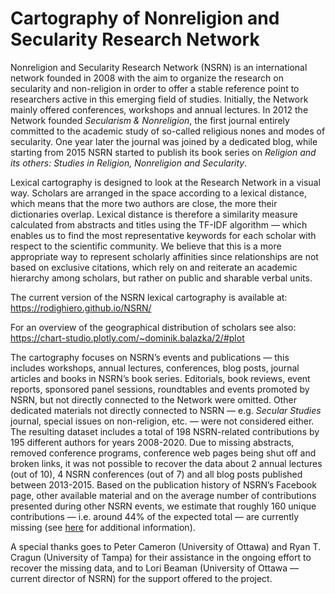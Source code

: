 # Cartography of Nonreligion and Secularity Research Network

Nonreligion and Secularity Research Network (NSRN) is an international network founded in 2008 with the aim to organize the research on secularity and non-religion in order to offer a stable reference point to researchers active in this emerging field of studies. Initially, the Network mainly offered conferences, workshops and annual lectures. In 2012 the Network founded *Secularism & Nonreligion*, the first journal entirely committed to the academic study of so-called religious nones and modes of secularity. One year later the journal was joined by a dedicated blog, while starting from 2015 NSRN started to publish its book series on *Religion and its others: Studies in Religion, Nonreligion and Secularity*.

Lexical cartography is designed to look at the Research Network in a visual way. Scholars are arranged in the space according to a lexical distance, which means that the more two authors are close, the more their dictionaries overlap. Lexical distance is therefore a similarity measure calculated from abstracts and titles using the TF-IDF algorithm — which enables us to find the most representative keywords for each scholar with respect to the scientific community. We believe that this is a more appropriate way to represent scholarly affinities since relationships are not based on exclusive citations, which rely on and reiterate an academic hierarchy among scholars, but rather on public and sharable verbal units.

The current version of the NSRN lexical cartography is available at: https://rodighiero.github.io/NSRN/

For an overview of the geographical distribution of scholars see also: https://chart-studio.plotly.com/~dominik.balazka/2/#plot

The cartography focuses on NSRN’s events and publications — this includes workshops, annual lectures, conferences, blog posts, journal articles and books in NSRN’s book series. Editorials, book reviews, event reports, sponsored panel sessions, roundtables and events promoted by NSRN, but not directly connected to the Network were omitted. Other dedicated materials not directly connected to NSRN — e.g. *Secular Studies* journal, special issues on non-religion, etc. — were not considered either. The resulting dataset includes a total of 198 NSRN-related contributions by 195 different authors for years 2008-2020. Due to missing abstracts, removed conference programs, conference web pages being shut off and broken links, it was not possible to recover the data about 2 annual lectures (out of 10), 4 NSRN conferences (out of 7) and all blog posts published between 2013-2015. Based on the publication history of NSRN’s Facebook page, other available material and on the average number of contributions presented during other NSRN events, we estimate that roughly 160 unique contributions — i.e. around 44% of the expected total — are currently missing (see [here](https://chart-studio.plotly.com/~dominik.balazka/7) for additional information).

A special thanks goes to Peter Cameron (University of Ottawa) and Ryan T. Cragun (University of Tampa) for their assistance in the ongoing effort to recover the missing data, and to Lori Beaman (University of Ottawa — current director of NSRN) for the support offered to the project.
